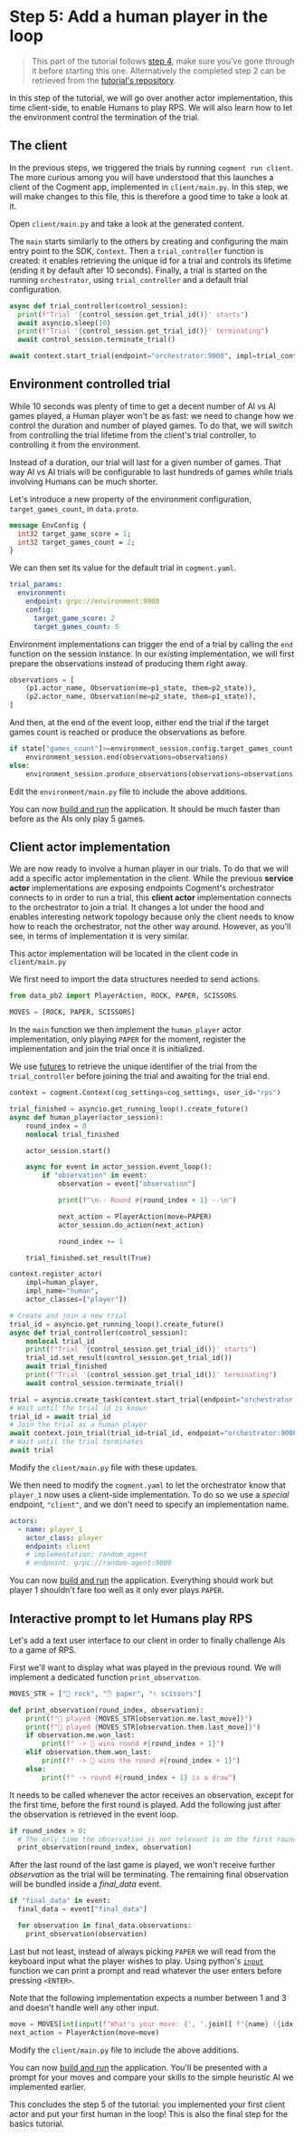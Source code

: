 # Step 5: Add a human player in the loop

> This part of the tutorial follows [step 4](./4-heuristic-player.md), make sure you've gone through it before starting this one. Alternatively the completed step 2 can be retrieved from the [tutorial's repository](https://github.com/cogment/cogment-tutorial-rps).

In this step of the tutorial, we will go over another actor implementation, this time client-side, to enable Humans to play RPS. We will also learn how to let the environment control the termination of the trial.

## The client

In the previous steps, we triggered the trials by running `cogment run client`. The more curious among you will have understood that this launches a client of the Cogment app, implemented in `client/main.py`. In this step, we will make changes to this file, this is therefore a good time to take a look at it.

Open `client/main.py` and take a look at the generated content.

The `main` starts similarly to the others by creating and configuring the main entry point to the SDK, `Context`. Then a `trial_controller` function is created: it enables retrieving the unique id for a trial and controls its lifetime (ending it by default after 10 seconds). Finally, a trial is started on the running `orchestrator`, using `trial_controller` and a default trial configuration.

```python
async def trial_controller(control_session):
  print(f"Trial '{control_session.get_trial_id()}' starts")
  await asyncio.sleep(10)
  print(f"Trial '{control_session.get_trial_id()}' terminating")
  await control_session.terminate_trial()

await context.start_trial(endpoint="orchestrator:9000", impl=trial_controller, trial_config=TrialConfig())
```

## Environment controlled trial

While 10 seconds was plenty of time to get a decent number of AI vs AI games played, a Human player won't be as fast: we need to change how we control the duration and number of played games. To do that, we will switch from controlling the trial lifetime from the client's trial controller, to controlling it from the environment.

Instead of a duration, our trial will last for a given number of games. That way AI vs AI trials will be configurable to last hundreds of games while trials involving Humans can be much shorter.

Let's introduce a new property of the environment configuration, `target_games_count`, in `data.proto`.

```proto
message EnvConfig {
  int32 target_game_score = 1;
  int32 target_games_count = 2;
}
```

We can then set its value for the default trial in `cogment.yaml`.

```yaml
trial_params:
  environment:
    endpoint: grpc://environment:9000
    config:
      target_game_score: 2
      target_games_count: 5
```

Environment implementations can trigger the end of a trial by calling the `end` function on the session instance. In our existing implementation, we will first prepare the observations instead of producing them right away.

```python
observations = [
    (p1.actor_name, Observation(me=p1_state, them=p2_state)),
    (p2.actor_name, Observation(me=p2_state, them=p1_state)),
]
```

And then, at the end of the event loop, either end the trial if the target games count is reached or produce the observations as before.

```python
if state["games_count"]>=environment_session.config.target_games_count:
    environment_session.end(observations=observations)
else:
    environment_session.produce_observations(observations=observations)
```

Edit the `environment/main.py` file to include the above additions.

You can now [build and run](./1-bootstrap-and-data-structures.md#building-and-running-the-app) the application. It should be much faster than before as the AIs only play 5 games.

## Client actor implementation

We are now ready to involve a human player in our trials. To do that we will add a specific actor implementation in the client. While the previous **service actor** implementations are exposing endpoints Cogment's orchestrator connects to in order to run a trial, this **client actor** implementation connects to the orchestrator to join a trial. It changes a lot under the hood and enables interesting network topology because only the client needs to know how to reach the orchestrator, not the other way around. However, as you'll see, in terms of implementation it is very similar.

This actor implementation will be located in the client code in `client/main.py`

We first need to import the data structures needed to send actions.

```python
from data_pb2 import PlayerAction, ROCK, PAPER, SCISSORS

MOVES = [ROCK, PAPER, SCISSORS]
```

In the `main` function we then implement the `human_player` actor implementation, only playing `PAPER` for the moment, register the implementation and join the trial once it is initialized.

We use [futures](https://docs.python.org/3.7/library/asyncio-future.html) to retrieve the unique identifier of the trial from the `trial_controller` before joining the trial and awaiting for the trial end.

```python
context = cogment.Context(cog_settings=cog_settings, user_id="rps")

trial_finished = asyncio.get_running_loop().create_future()
async def human_player(actor_session):
    round_index = 0
    nonlocal trial_finished

    actor_session.start()

    async for event in actor_session.event_loop():
        if "observation" in event:
            observation = event["observation"]

            print(f"\n-- Round #{round_index + 1} --\n")

            next_action = PlayerAction(move=PAPER)
            actor_session.do_action(next_action)

            round_index += 1

    trial_finished.set_result(True)

context.register_actor(
    impl=human_player,
    impl_name="human",
    actor_classes=["player"])

# Create and join a new trial
trial_id = asyncio.get_running_loop().create_future()
async def trial_controller(control_session):
    nonlocal trial_id
    print(f"Trial '{control_session.get_trial_id()}' starts")
    trial_id.set_result(control_session.get_trial_id())
    await trial_finished
    print(f"Trial '{control_session.get_trial_id()}' terminating")
    await control_session.terminate_trial()

trial = asyncio.create_task(context.start_trial(endpoint="orchestrator:9000", impl=trial_controller, trial_config=TrialConfig()))
# Wait until the trial id is known
trial_id = await trial_id
# Join the trial as a human player
await context.join_trial(trial_id=trial_id, endpoint="orchestrator:9000", impl_name="human")
# Wait until the trial terminates
await trial
```

Modify the `client/main.py` file with these updates.

We then need to modify the `cogment.yaml` to let the orchestrator know that `player_1` now uses a client-side implementation. To do so we use a _special_ endpoint, `"client"`, and we don't need to specify an implementation name.

```yaml
actors:
  - name: player_1
    actor_class: player
    endpoint: client
    # implementation: random_agent
    # endpoint: grpc://random-agent:9000
```

You can now [build and run](./1-bootstrap-and-data-structures.md#building-and-running-the-app) the application. Everything should work but player 1 shouldn't fare too well as it only ever plays `PAPER`.

## Interactive prompt to let Humans play RPS

Let's add a text user interface to our client in order to finally challenge AIs to a game of RPS.

First we'll want to display what was played in the previous round. We will implement a dedicated function `print_observation`.

```python
MOVES_STR = ["👊 rock", "✋ paper", "✌️ scissors"]

def print_observation(round_index, observation):
    print(f"🧑 played {MOVES_STR[observation.me.last_move]}")
    print(f"🤖 played {MOVES_STR[observation.them.last_move]}")
    if observation.me.won_last:
        print(f" -> 🧑 wins round #{round_index + 1}")
    elif observation.them.won_last:
        print(f" -> 🤖 wins the round #{round_index + 1}")
    else:
        print(f" -> round #{round_index + 1} is a draw")
```

It needs to be called whenever the actor receives an observation, except for the first time, before the first round is played. Add the following just after the observation is retrieved in the event loop.

```python
if round_index > 0:
  # The only time the observation is not relevant is on the first round of the first game
  print_observation(round_index, observation)
```

After the last round of the last game is played, we won't receive further _observation_ as the trial will be terminating. The remaining final observation will be bundled inside a _final_data_ event.

```python
if "final_data" in event:
  final_data = event["final_data"]

  for observation in final_data.observations:
    print_observation(observation)
```

Last but not least, instead of always picking `PAPER` we will read from the keyboard input what the player wishes to play. Using python's [`input`](https://docs.python.org/3.7/library/functions.html#input) function we can print a prompt and read whatever the user enters before pressing `<ENTER>`.

Note that the following implementation expects a number between 1 and 3 and doesn't handle well any other input.

```python
move = MOVES[int(input(f"What's your move: {', '.join([ f"{name} ({idx + 1})" for idx, name in enumerate(MOVES_STR)])} ? "))]
next_action = PlayerAction(move=move)
```

Modify the `client/main.py` file to include the above additions.

You can now [build and run](./1-bootstrap-and-data-structures.md#building-and-running-the-app) the application. You'll be presented with a prompt for your moves and compare your skills to the simple heuristic AI we implemented earlier.

This concludes the step 5 of the tutorial: you implemented your first client actor and put your first human in the loop! This is also the final step for the basics tutorial.
